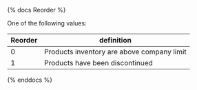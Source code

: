 {% docs Reorder %}

One of the following values:

| Reorder 		             | definition			                              |
|----------------------------|----------------------------------------------------|
| 0	         	             | Products inventory are above company limit         |
| 1	        	                 | Products have been discontinued                    |


{% enddocs %}